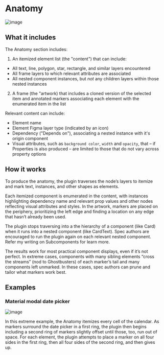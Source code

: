 # Anatomy

![image](https://github.com/EightShapes/specs-plugin/assets/1165904/6371108a-b40f-4823-90d7-ce64dcd7989f)

## What it includes

The Anatomy section includes:

1. An itemized element list (the "content") that can include:
  * All text, line, polygon, star, rectangle, and similar layers encountered
  * All frame layers to which relevant attributes are associated
  * All nested component instances, but _not_ any children layers within those nested instances
2. A frame (the "artwork) that includes a cloned version of the selected item and annotated markers associating each element with the enumerated item in the list

Relevant content can include:
* Element name
* Element Figma layer type (indicated by an icon)
* Dependency ("Depends on"), associating a nested instance with it's origin component
* Visual attributes, such as `background color`, `width` and `opacity`, that – if Properties is also produced – are limited to those that do not vary across property options

## How it works

To produce the anatomy, the plugin traverses the node’s layers to itemize and mark text, instances, and other shapes as elements.

Each itemized component is enumerated in the content, with instances highlighting dependency name and relevant prop values and other nodes reflecting visual attributes and styles. In the artwork, markers are placed on the periphery, prioritizing the left edge and finding a location on any edge that hasn’t already been used.

The plugin stops traversing into a the hierarchy of a component (like Card) when it runs into a nested component (like CardText). Spec authors are encouraged to run the plugin again on each relevant nested component. Refer my writing on Subcomponents for learn more.

The results work for most practical component displays, even if it’s not perfect. In extreme cases, components with many sibling elements “cross the streams” (nod to Ghostbusters) of each marker’s tail and many components left unmarked. In these cases, spec authors can prune and tailor what markers work best.

## Examples

### Material modal date picker

![image](https://github.com/EightShapes/specs-plugin/assets/1165904/81ff8fd9-6438-4297-b767-7dab7aa1291f)

In this extreme example, the Anatomy itemizes every cell of the calendar. As markers surround the date picker in a first ring, the plugin then begins including a second ring of markers slightly offset until those, too, run out of space. For each element, the plugin attempts to place a marker on all four sides in the first ring, then all four sides of the second ring, and then gives up.
